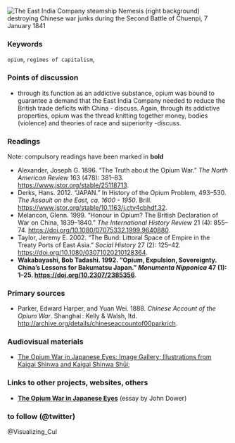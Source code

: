 ![The East India Company steamship Nemesis (right background) destroying Chinese war junks during the Second Battle of Chuenpi, 7 January 1841](images/1841_0792_nemesis_jm_nmm.jpg)

### Keywords
`opium`, `regimes of capitalism`, 

### Points of discussion

* through its function as an addictive substance, opium was bound to guarantee a demand that the East India Company needed to reduce the British trade deficits with China - discuss. Again, through its addictive properties, opium was the thread knitting together money, bodies (violence)  and theories of race and superiority -discuss.

### Readings
Note: compulsory readings have been marked in **bold**

* Alexander, Joseph G. 1896. “The Truth about the Opium War.” *The North American Review* 163 (478): 381–83. https://www.jstor.org/stable/25118713.
* Derks, Hans. 2012. “JAPAN.” In History of the Opium Problem, 493–530. *The Assault on the East, ca. 1600 - 1950*. Brill. https://www.jstor.org/stable/10.1163/j.ctv4cbhdf.32.
* Melancon, Glenn. 1999. “Honour in Opium? The British Declaration of War on China, 1839–1840.” *The International History Review* 21 (4): 855–74. https://doi.org/10.1080/07075332.1999.9640880.
* Taylor, Jeremy E. 2002. “The Bund: Littoral Space of Empire in the Treaty Ports of East Asia.” *Social History* 27 (2): 125–42. https://doi.org/10.1080/03071020210128364.
* **Wakabayashi, Bob Tadashi. 1992. “Opium, Expulsion, Sovereignty. China’s Lessons for Bakumatsu Japan.” *Monumenta Nipponica* 47 (1): 1–25. https://doi.org/10.2307/2385356**.

### Primary sources

* Parker, Edward Harper, and Yuan Wei. 1888. *Chinese Account of the Opium War*. Shanghai : Kelly & Walsh, ltd. http://archive.org/details/chineseaccountof00parkrich.

### Audiovisual materials

* [The Opium War in Japanese Eyes: Image Gallery; Illustrations from Kaigai Shinwa and Kaigai Shinwa Shūi](https://ocw.mit.edu/ans7870/21f/21f.027/opium_wars_japan/oje_gallery.html); 

### Links to other projects, websites, others

* **[The Opium War in Japanese Eyes](https://ocw.mit.edu/ans7870/21f/21f.027/opium_wars_japan/index.html)** (essay by John Dower)

### to follow (@twitter)
@Visualizing_Cul

